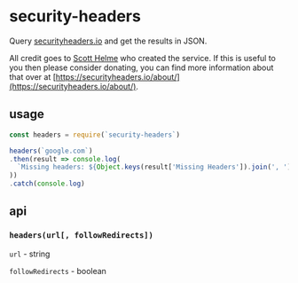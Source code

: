 # security-headers

Query [securityheaders.io](https://securityheaders.io) and get the results in JSON.

All credit goes to [Scott Helme](https://scotthelme.co.uk/) who created the service. If this is useful to you then please consider donating, you can find more information about that over at [https://securityheaders.io/about/](https://securityheaders.io/about/).

## usage

```javascript
const headers = require(`security-headers`)

headers(`google.com`)
.then(result => console.log(
  `Missing headers: ${Object.keys(result['Missing Headers']).join(', ')}`
))
.catch(console.log)
```

## api

### `headers(url[, followRedirects])`

`url` - string

`followRedirects` - boolean
